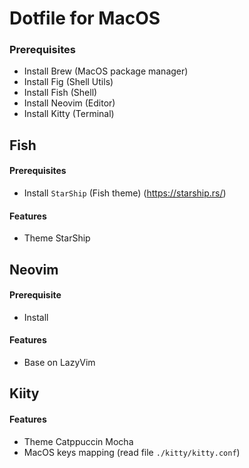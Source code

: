 # Dotfile for MacOS

### Prerequisites
- Install Brew (MacOS package manager)
- Install Fig (Shell Utils)
- Install Fish (Shell)
- Install Neovim (Editor)
- Install Kitty (Terminal)

## Fish
#### Prerequisites

- Install ``StarShip`` (Fish theme) (https://starship.rs/)

#### Features
- Theme StarShip

## Neovim
#### Prerequisite
- Install 
#### Features
- Base on LazyVim
## Kiity
#### Features
- Theme Catppuccin Mocha
- MacOS keys mapping (read file ```./kitty/kitty.conf```)
